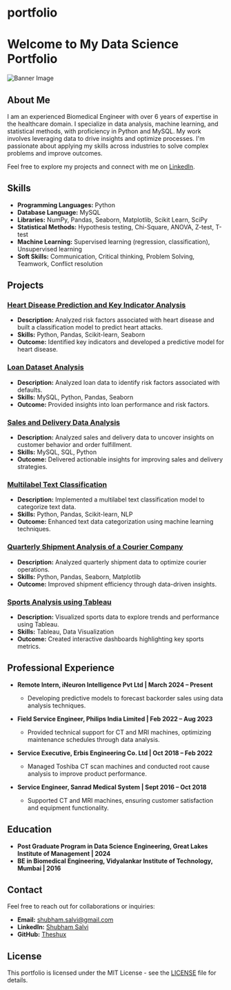 # portfolio

# Welcome to My Data Science Portfolio

![Banner Image](path_to_your_banner_image)

## About Me
I am an experienced Biomedical Engineer with over 6 years of expertise in the healthcare domain. I specialize in data analysis, machine learning, and statistical methods, with proficiency in Python and MySQL. My work involves leveraging data to drive insights and optimize processes. I'm passionate about applying my skills across industries to solve complex problems and improve outcomes.

Feel free to explore my projects and connect with me on [LinkedIn](https://www.linkedin.com/in/shubham-salvi-19595594/).

## Skills
- **Programming Languages:** Python
- **Database Language:** MySQL
- **Libraries:** NumPy, Pandas, Seaborn, Matplotlib, Scikit Learn, SciPy
- **Statistical Methods:** Hypothesis testing, Chi-Square, ANOVA, Z-test, T-test
- **Machine Learning:** Supervised learning (regression, classification), Unsupervised learning
- **Soft Skills:** Communication, Critical thinking, Problem Solving, Teamwork, Conflict resolution

## Projects

### [Heart Disease Prediction and Key Indicator Analysis](https://github.com/Theshux/Heart-Disease-Prediction-and-Key-Indicator-Analysis)
- **Description:** Analyzed risk factors associated with heart disease and built a classification model to predict heart attacks.
- **Skills:** Python, Pandas, Scikit-learn, Seaborn
- **Outcome:** Identified key indicators and developed a predictive model for heart disease.

### [Loan Dataset Analysis](https://github.com/Theshux/Loan_Dataset_Analysis)
- **Description:** Analyzed loan data to identify risk factors associated with defaults.
- **Skills:** MySQL, Python, Pandas, Seaborn
- **Outcome:** Provided insights into loan performance and risk factors.

### [Sales and Delivery Data Analysis](https://github.com/Theshux/Sql-Sales-and-Delivery-Project)
- **Description:** Analyzed sales and delivery data to uncover insights on customer behavior and order fulfillment.
- **Skills:** MySQL, SQL, Python
- **Outcome:** Delivered actionable insights for improving sales and delivery strategies.

### [Multilabel Text Classification](https://github.com/Theshux/Multilable-text-classification)
- **Description:** Implemented a multilabel text classification model to categorize text data.
- **Skills:** Python, Pandas, Scikit-learn, NLP
- **Outcome:** Enhanced text data categorization using machine learning techniques.

### [Quarterly Shipment Analysis of a Courier Company](https://github.com/Theshux/Quarterly-Shipment-Analysis-of-a-Courier-Company)
- **Description:** Analyzed quarterly shipment data to optimize courier operations.
- **Skills:** Python, Pandas, Seaborn, Matplotlib
- **Outcome:** Improved shipment efficiency through data-driven insights.

### [Sports Analysis using Tableau](https://github.com/Theshux/Sports-Analysis-using-Tableau)
- **Description:** Visualized sports data to explore trends and performance using Tableau.
- **Skills:** Tableau, Data Visualization
- **Outcome:** Created interactive dashboards highlighting key sports metrics.

## Professional Experience

- **Remote Intern, iNeuron Intelligence Pvt Ltd | March 2024 – Present**
  - Developing predictive models to forecast backorder sales using data analysis techniques.

- **Field Service Engineer, Philips India Limited | Feb 2022 – Aug 2023**
  - Provided technical support for CT and MRI machines, optimizing maintenance schedules through data analysis.

- **Service Executive, Erbis Engineering Co. Ltd | Oct 2018 – Feb 2022**
  - Managed Toshiba CT scan machines and conducted root cause analysis to improve product performance.

- **Service Engineer, Sanrad Medical System | Sept 2016 – Oct 2018**
  - Supported CT and MRI machines, ensuring customer satisfaction and equipment functionality.

## Education

- **Post Graduate Program in Data Science Engineering, Great Lakes Institute of Management | 2024**
- **BE in Biomedical Engineering, Vidyalankar Institute of Technology, Mumbai | 2016**

## Contact
Feel free to reach out for collaborations or inquiries:
- **Email:** shubham.salvi@gmail.com
- **LinkedIn:** [Shubham Salvi](https://www.linkedin.com/in/shubham-salvi-19595594/)
- **GitHub:** [Theshux](https://github.com/Theshux)

## License
This portfolio is licensed under the MIT License - see the [LICENSE](LICENSE) file for details.
